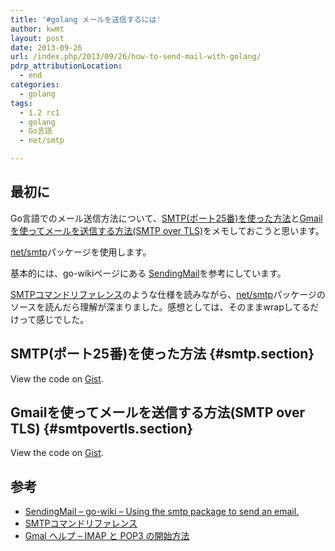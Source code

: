 ```yaml
---
title: '#golang メールを送信するには'
author: kwmt
layout: post
date: 2013-09-26
url: /index.php/2013/09/26/how-to-send-mail-with-golang/
pdrp_attributionLocation:
  - end
categories:
  - golang
tags:
  - 1.2 rc1
  - golang
  - Go言語
  - net/smtp

---
```

## 最初に

Go言語でのメール送信方法について、[SMTP(ポート25番)を使った方法][1]と[Gmailを使ってメールを送信する方法(SMTP over TLS)][2]をメモしておこうと思います。

<a href="http://golang.org/pkg/net/smtp/" target="_blank">net/smtp</a>パッケージを使用します。
  
基本的には、go-wikiページにある <a href="http://bit.ly/1dFcSBs" target="_blank">SendingMail</a>を参考にしています。

<a href="http://www.puni.net/~mimori/smtp/ref.html" target="_blank">SMTPコマンドリファレンス</a>のような仕様を読みながら、<a href="http://golang.org/pkg/net/smtp/" target="_blank">net/smtp</a>パッケージのソースを読んだら理解が深まりました。感想としては、そのままwrapしてるだけって感じでした。

<!--more-->

## SMTP(ポート25番)を使った方法 {#smtp.section}

<div class="oembed-gist">
  <noscript>
    View the code on <a href="https://gist.github.com/kwmt/6699756">Gist</a>.
  </noscript>
</div>

## Gmailを使ってメールを送信する方法(SMTP over TLS) {#smtpovertls.section}

<div class="oembed-gist">
  <noscript>
    View the code on <a href="https://gist.github.com/kwmt/6680028">Gist</a>.
  </noscript>
</div>

## 参考

  * <a href="http://bit.ly/1dFcSBs" target="_blank">SendingMail &#8211; go-wiki &#8211; Using the smtp package to send an email.</a>
  * <a href="http://www.puni.net/~mimori/smtp/ref.html" target="_blank">SMTPコマンドリファレンス</a>
  * <a href="https://support.google.com/mail/troubleshooter/1668960?rd=1#ts=1665018,1665141,2769074" target="_blank">Gmal ヘルプ &#8211; IMAP と POP3 の開始方法</a>

 [1]: #smtp
 [2]: #smtpovertls